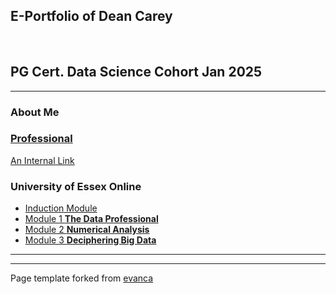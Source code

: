 ## E-Portfolio of Dean Carey

<!-- ![](https://user-images.githubusercontent.com/36738165/119046119-505f9980-b98a-11eb-9e40-7e4173db03f3.png) -->   

## PG Cert. Data Science Cohort Jan 2025

---

### About Me

<!--### [Professional](https://github.com/deanjcarey/deanjcarey-UoEO-eportfolio/Professional.md) --> 
### [Professional](https://github.com/deanjcarey/deanjcarey-UoEO-eportfolio/blob/master/Professional.md)
[An Internal Link](/Professional.md)

### University of Essex Online

*   [Induction Module](http://example.com/)
*   [Module 1 **The Data Professional**](http://example.com/)
*   [Module 2 **Numerical Analysis**](http://example.com/)
*   [Module 3 **Deciphering Big Data**](http://example.com/)

---

---

Page template forked from [evanca](https://github.com/evanca/quick-portfolio)
